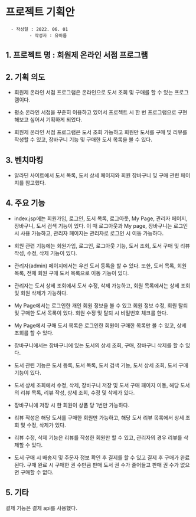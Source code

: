 # 프로젝트 기획안

      - 작성일 : 2022. 06. 01
             - 작성자 : 유아름

## 1. 프로젝트 명 : 회원제 온라인 서점 프로그램 

## 2. 기획 의도 

- 회원제 온라인 서점 프로그램은 온라인으로 도서 조회 및 구매를 할 수 있는 프로그램이다.

- 평소 온라인 서점을 꾸준히 이용하고 있어서 프로젝트 시 한 번 프로그램으로 구현해보고 싶어서 기획하게 되었다.
 
- 회원제 온라인 서점 프로그램은 도서 조회 가능하고 회원만 도서를 구매 및 리뷰를 작성할 수 있고, 장바구니 기능 및 구매한 도서 목록을 볼 수 있다.

## 3. 벤치마킹 

- 알라딘 사이트에서 도서 목록, 도서 상세 페이지와 회원 장바구니 및 구매 관련 페이지를 참고했다. 

## 4. 주요 기능 

- index.jsp에는 회원가입, 로그인, 도서 목록, 로그아웃, My Page, 관리자 페이지, 장바구니, 도서 검색 기능이 있다. 이 때 로그아웃과 My page, 장바구니는 로그인 시 사용 가능하고, 관리자 페이지는 관리자로 로그인 시 이동 가능하다.

- 회원 관련 기능에는 회원가입, 로그인, 로그아웃 기능, 도서 조회, 도서 구매 및 리뷰 작성, 수정, 삭제 기능이 있다.

- 관리자(admin) 페이지에서는 우선 도서 등록을 할 수 있다. 또한, 도서 목록, 회원 목록, 전체 회원 구매 도서 목록으로 이동 기능이 있다.

- 관리자는 도서 상세 조회에서 도서 수정, 삭제 가능하고, 회원 목록에서는 상세 조회 및 회원 삭제가 가능하다.

- My Page에서는 로그인한 개인 회원 정보을 볼 수 있고 회원 정보 수정, 회원 탈퇴 및 구매한 도서 목록이 있다. 회원 수정 및 탈퇴 시 비밀번호 체크를 한다.

- My Page에서 구매 도서 목록은 로그인한 회원이 구매한 목록만 볼 수 있고, 상세 조회를 할 수 있다.

- 장바구니에서는 장바구니에 있는 도서의 상세 조회, 구매, 장바구니 삭제를 할 수 있다. 
 
- 도서 관련 기능은 도서 등록, 도서 목록, 도서 검색 기능, 도서 상세 조회, 도서 구매 기능이 있다.

- 도서 상세 조회에서 수정, 삭제, 장바구니 저장 및 도서 구매 패이지 이동, 해당 도서의 리뷰 목록, 리뷰 작성, 상세 조회, 수정 및 삭제가 있다.

- 장바구니에 저장 시 한 회원이 상품 당 1번만 가능하다.

- 리뷰 작성은 해당 도서를 구매한 회원만 가능하고, 해당 도서 리뷰 목록에서 상세 조회 및 수정, 삭제가 있다.

- 리뷰 수정, 삭제 기능은 리뷰를 작성한 회원만 할 수 있고, 관리자의 경우 리뷰를 삭제할 수 있다.

- 도서 구매 시 배송지 및 주문자 정보 확인 후 결제를 할 수 있고 결제 후 구매가 완료된다. 구매 완료 시 구매한 권 수만큼 판매 도서 권 수가 줄어들고 판매 권 수가 없으면 구매할 수 없다.


## 5. 기타
결제 기능은  결제 api를 사용했다. 